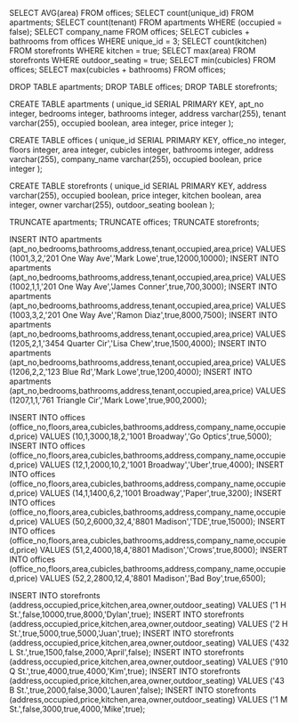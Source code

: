 SELECT AVG(area) FROM offices;
SELECT count(unique_id) FROM apartments;
SELECT count(tenant) FROM apartments WHERE (occupied = false);
SELECT company_name FROM offices;
SELECT cubicles + bathrooms from offices WHERE unique_id = 3;
SELECT count(kitchen) FROM storefronts WHERE kitchen = true;
SELECT max(area) FROM storefronts WHERE outdoor_seating = true;
SELECT min(cubicles) FROM offices;
SELECT max(cubicles + bathrooms) FROM offices;






















DROP TABLE apartments;
DROP TABLE offices;
DROP TABLE storefronts;

CREATE TABLE apartments (
  unique_id SERIAL PRIMARY KEY,
  apt_no integer,
  bedrooms integer,
  bathrooms integer,
  address varchar(255),
  tenant varchar(255),
  occupied boolean,
  area integer,
  price integer
);

CREATE TABLE offices (
  unique_id SERIAL PRIMARY KEY,
  office_no integer,
  floors integer,
  area integer,
  cubicles integer,
  bathrooms integer,
  address varchar(255),
  company_name varchar(255),
  occupied boolean,
  price integer
);

CREATE TABLE storefronts (
  unique_id SERIAL PRIMARY KEY,
  address varchar(255),
  occupied boolean,
  price integer,
  kitchen boolean,
  area integer,
  owner varchar(255),
  outdoor_seating boolean
);

TRUNCATE apartments;
TRUNCATE offices;
TRUNCATE storefronts;

INSERT INTO apartments (apt_no,bedrooms,bathrooms,address,tenant,occupied,area,price) VALUES (1001,3,2,'201 One Way Ave','Mark Lowe',true,12000,10000);
INSERT INTO apartments (apt_no,bedrooms,bathrooms,address,tenant,occupied,area,price) VALUES (1002,1,1,'201 One Way Ave','James Conner',true,700,3000);
INSERT INTO apartments (apt_no,bedrooms,bathrooms,address,tenant,occupied,area,price) VALUES (1003,3,2,'201 One Way Ave','Ramon Diaz',true,8000,7500);
INSERT INTO apartments (apt_no,bedrooms,bathrooms,address,tenant,occupied,area,price) VALUES (1205,2,1,'3454 Quarter Cir','Lisa Chew',true,1500,4000);
INSERT INTO apartments (apt_no,bedrooms,bathrooms,address,tenant,occupied,area,price) VALUES (1206,2,2,'123 Blue Rd','Mark Lowe',true,1200,4000);
INSERT INTO apartments (apt_no,bedrooms,bathrooms,address,tenant,occupied,area,price) VALUES (1207,1,1,'761 Triangle Cir','Mark Lowe',true,900,2000);

INSERT INTO offices (office_no,floors,area,cubicles,bathrooms,address,company_name,occupied,price) VALUES (10,1,3000,18,2,'1001 Broadway','Go Optics',true,5000);
INSERT INTO offices (office_no,floors,area,cubicles,bathrooms,address,company_name,occupied,price) VALUES (12,1,2000,10,2,'1001 Broadway','Uber',true,4000);
INSERT INTO offices (office_no,floors,area,cubicles,bathrooms,address,company_name,occupied,price) VALUES (14,1,1400,6,2,'1001 Broadway','Paper',true,3200);
INSERT INTO offices (office_no,floors,area,cubicles,bathrooms,address,company_name,occupied,price) VALUES (50,2,6000,32,4,'8801 Madison','TDE',true,15000);
INSERT INTO offices (office_no,floors,area,cubicles,bathrooms,address,company_name,occupied,price) VALUES (51,2,4000,18,4,'8801 Madison','Crows',true,8000);
INSERT INTO offices (office_no,floors,area,cubicles,bathrooms,address,company_name,occupied,price) VALUES (52,2,2800,12,4,'8801 Madison','Bad Boy',true,6500);

INSERT INTO storefronts (address,occupied,price,kitchen,area,owner,outdoor_seating) VALUES ('1 H St.',false,10000,true,8000,'Dylan',true);
INSERT INTO storefronts (address,occupied,price,kitchen,area,owner,outdoor_seating) VALUES ('2 H St.',true,5000,true,5000,'Juan',true);
INSERT INTO storefronts (address,occupied,price,kitchen,area,owner,outdoor_seating) VALUES ('432 L St.',true,1500,false,2000,'April',false);
INSERT INTO storefronts (address,occupied,price,kitchen,area,owner,outdoor_seating) VALUES ('910 Q St.',true,4000,true,4000,'Kim',true);
INSERT INTO storefronts (address,occupied,price,kitchen,area,owner,outdoor_seating) VALUES ('43 B St.',true,2000,false,3000,'Lauren',false);
INSERT INTO storefronts (address,occupied,price,kitchen,area,owner,outdoor_seating) VALUES ('1 M St.',false,3000,true,4000,'Mike',true);
